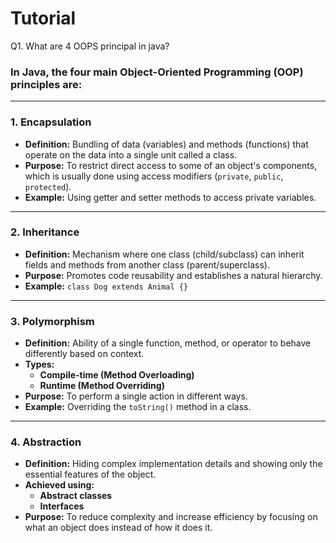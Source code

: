 # Tutorial
Q1. What are 4 OOPS principal in java?
### In Java, the **four main Object-Oriented Programming (OOP) principles** are:

---

### **1. Encapsulation**
- **Definition:** Bundling of data (variables) and methods (functions) that operate on the data into a single unit called a class.
- **Purpose:** To restrict direct access to some of an object's components, which is usually done using access modifiers (`private`, `public`, `protected`).
- **Example:** Using getter and setter methods to access private variables.

---

### **2. Inheritance**
- **Definition:** Mechanism where one class (child/subclass) can inherit fields and methods from another class (parent/superclass).
- **Purpose:** Promotes code reusability and establishes a natural hierarchy.
- **Example:** `class Dog extends Animal {}`

---

### **3. Polymorphism**
- **Definition:** Ability of a single function, method, or operator to behave differently based on context.
- **Types:**
  - **Compile-time (Method Overloading)**
  - **Runtime (Method Overriding)**
- **Purpose:** To perform a single action in different ways.
- **Example:** Overriding the `toString()` method in a class.

---

### **4. Abstraction**
- **Definition:** Hiding complex implementation details and showing only the essential features of the object.
- **Achieved using:** 
  - **Abstract classes**
  - **Interfaces**
- **Purpose:** To reduce complexity and increase efficiency by focusing on what an object does instead of how it does it.
  
